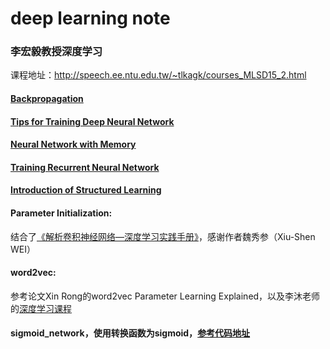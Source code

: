# deep learning note

### 李宏毅教授深度学习 
课程地址：http://speech.ee.ntu.edu.tw/~tlkagk/courses_MLSD15_2.html

#### [Backpropagation](http://speech.ee.ntu.edu.tw/~tlkagk/courses/MLDS_2015_2/Lecture/DNN%20backprop.ecm.mp4/index.html '反向传播')

#### [Tips for Training Deep Neural Network](http://speech.ee.ntu.edu.tw/~tlkagk/courses/MLDS_2015_2/Lecture/Deep%20More%20(v2).ecm.mp4/index.html '训练神经网络的提示')

#### [Neural Network with Memory](http://speech.ee.ntu.edu.tw/~tlkagk/courses/MLDS_2015_2/Lecture/RNN%20(v4).ecm.mp4/index.html '记忆神经网络')

#### [Training Recurrent Neural Network](http://speech.ee.ntu.edu.tw/~tlkagk/courses/MLDS_2015_2/Lecture/RNN%20training%20(v6).ecm.mp4/index.html '训练循环神经网络')

#### [Introduction of Structured Learning](http://speech.ee.ntu.edu.tw/~tlkagk/courses/MLDS_2015_2/Lecture/Structured%20Introduction%20(v2).ecm.mp4/index.html '结构化学习介绍')

#### Parameter Initialization:
结合了[《解析卷积神经网络—深度学习实践手册》](http://lamda.nju.edu.cn/weixs/book/CNN_book.html '解析卷积神经网络—深度学习实践手册')，感谢作者魏秀参（Xiu-Shen WEI）

#### word2vec: 
参考论文Xin Rong的word2vec Parameter Learning Explained，以及李沐老师的[深度学习课程](http://zh.gluon.ai/chapter_natural-language-processing/index.html '李沐深度学习课程')

#### sigmoid_network，使用转换函数为sigmoid，[参考代码地址](https://github.com/mnielsen/neural-networks-and-deep-learning)
